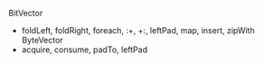BitVector
 - foldLeft, foldRight, foreach, :+, +:, leftPad, map, insert, zipWith
ByteVector
 - acquire, consume, padTo, leftPad
